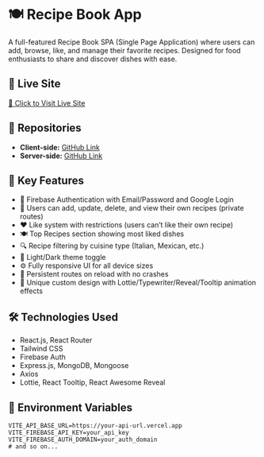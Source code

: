 # 🍽️ Recipe Book App

A full-featured Recipe Book SPA (Single Page Application) where users can add, browse, like, and manage their favorite recipes. Designed for food enthusiasts to share and discover dishes with ease.

## 🔗 Live Site

[🔗 Click to Visit Live Site](https://your-deployment-link.netlify.app)

## 📁 Repositories

- **Client-side:** [GitHub Link](https://github.com/your-client-repo)
- **Server-side:** [GitHub Link](https://github.com/your-server-repo)

## 🌟 Key Features

- 🔐 Firebase Authentication with Email/Password and Google Login
- 🍱 Users can add, update, delete, and view their own recipes (private routes)
- ❤️ Like system with restrictions (users can’t like their own recipe)
- 🍽️ Top Recipes section showing most liked dishes
- 🔍 Recipe filtering by cuisine type (Italian, Mexican, etc.)
- 🌙 Light/Dark theme toggle
- ⚙️ Fully responsive UI for all device sizes
- 🔄 Persistent routes on reload with no crashes
- 🎨 Unique custom design with Lottie/Typewriter/Reveal/Tooltip animation effects

## 🛠️ Technologies Used

- React.js, React Router
- Tailwind CSS
- Firebase Auth
- Express.js, MongoDB, Mongoose
- Axios
- Lottie, React Tooltip, React Awesome Reveal

## 🔐 Environment Variables

```env
VITE_API_BASE_URL=https://your-api-url.vercel.app
VITE_FIREBASE_API_KEY=your_api_key
VITE_FIREBASE_AUTH_DOMAIN=your_auth_domain
# and so on...

```
